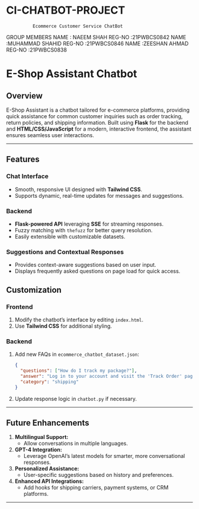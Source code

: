 # CI-CHATBOT-PROJECT

              Ecommerce Customer Service ChatBot 

GROUP MEMBERS
NAME : NAEEM SHAH
REG-NO :21PWBCS0842
NAME :MUHAMMAD SHAHID
REG-NO :21PWBCS0846
NAME :ZEESHAN AHMAD
REG-NO :21PWBCS0838


# E-Shop Assistant Chatbot

## Overview
E-Shop Assistant is a chatbot tailored for e-commerce platforms, providing quick assistance for common customer inquiries such as order tracking, return policies, and shipping information. Built using **Flask** for the backend and **HTML/CSS/JavaScript** for a modern, interactive frontend, the assistant ensures seamless user interactions.

---

## Features

### Chat Interface
- Smooth, responsive UI designed with **Tailwind CSS**.
- Supports dynamic, real-time updates for messages and suggestions.

### Backend
- **Flask-powered API** leveraging **SSE** for streaming responses.
- Fuzzy matching with `thefuzz` for better query resolution.
- Easily extensible with customizable datasets.

### Suggestions and Contextual Responses
- Provides context-aware suggestions based on user input.
- Displays frequently asked questions on page load for quick access.



## Customization

### Frontend
1. Modify the chatbot’s interface by editing `index.html`.
2. Use **Tailwind CSS** for additional styling.

### Backend
1. Add new FAQs in `ecommerce_chatbot_dataset.json`:
   ```json
   {
     "questions": ["How do I track my package?"],
     "answer": "Log in to your account and visit the 'Track Order' page for updates.",
     "category": "shipping"
   }
   ```
2. Update response logic in `chatbot.py` if necessary.

---

## Future Enhancements
1. **Multilingual Support:**
   - Allow conversations in multiple languages.
2. **GPT-4 Integration:**
   - Leverage OpenAI’s latest models for smarter, more conversational responses.
3. **Personalized Assistance:**
   - User-specific suggestions based on history and preferences.
4. **Enhanced API Integrations:**
   - Add hooks for shipping carriers, payment systems, or CRM platforms.

---
